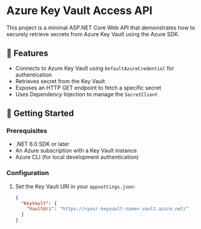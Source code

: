 # Azure Key Vault Access API

This project is a minimal ASP.NET Core Web API that demonstrates how to securely retrieve secrets from Azure Key Vault using the Azure SDK.

## 🔐 Features

- Connects to Azure Key Vault using `DefaultAzureCredential` for authentication
- Retrieves secret from the Key Vault
- Exposes an HTTP GET endpoint to fetch a specific secret
- Uses Dependency Injection to manage the `SecretClient`

## 🚀 Getting Started

### Prerequisites

- .NET 6.0 SDK or later
- An Azure subscription with a Key Vault instance
- Azure CLI (for local development authentication)

### Configuration

1. Set the Key Vault URI in your `appsettings.json`:

   ```json
   {
     "KeyVault": {
       "VaultUri": "https://<your-keyvault-name>.vault.azure.net/"
     }
   }
